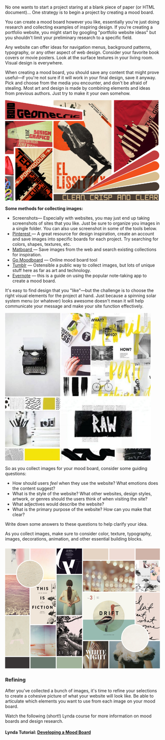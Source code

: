 No one wants to start a project staring at a blank piece of paper \(or HTML document\)... One strategy is to begin a project by creating a mood board.

You can create a mood board however you like, essentially you're just doing research and collecting examples of inspiring design.   If you're creating a portfolio website, you might start by googling "portfolio website ideas" but you shouldn't limit your preliminary research to a specific field.

Any website can offer ideas for navigation menus, background patterns, typography, or any other aspect of web design. Consider your favorite book covers or movie posters. Look at the surface textures in your living room. Visual design is everywhere.

When creating a mood board, you should save any content that might prove useful—if you're not sure if it will work in your final design, save it anyway. Pick and choose from the media you encounter, and don't be afraid of stealing. Most art and design is made by combining elements and ideas from previous authors. Just try to make it your own somehow.

![](/assets/lesson-3/moodboard-1.jpg)

**Some methods for collecting images:**

* Screenshots— Especially with websites, you may just end up taking screenshots of sites that you like. Just be sure to organize  you images in a single folder. You can also use screenshot in some of the tools below. 
* [Pinterest ](https://www.pinterest.com/)— A great resource for design inspiration, create an account and save images into specific boards for each project. Try searching for colors, shapes, textures, etc.
* [Matboard ](http://thematboard.com/)— Save images from the web and search existing collections for inspiration.
* [Go Moodboard](http://www.gomoodboard.com/) — Online mood board tool
* [Tumblr](https://www.tumblr.com/) — Ostensible a public way to collect images, but lots of unique stuff here as far as art and technology. 
* [Evernote](http://blog.evernote.com/blog/2010/08/10/creating-a-mood-board-with-evernote-part-of-evernotes-creative-series/) — this is a guide on using the popular note-taking app to create a mood board. 

It's easy to find design that you "like"—but the challenge is to choose the right visual elements for the project at hand. Just because a spinning solar system menu \(or whatever\) looks awesome doesn't mean it will help communicate your message and make your site function effectively.

![](/assets/lesson-3/moodboard-2.jpeg)

So as you collect images for your mood board, consider some guiding questions:

* How should users _feel_ when they use the website? What emotions does the content suggest?
* What is the style of the website? What other websites, design styles, artwork, or genres should the users think of when visiting the site?
* What adjectives would describe the website? 
* What is the primary purpose of the website? How can you make that clear?

Write down some answers to these questions to help clarify your idea.

As you collect images, make sure to consider color, texture, typography, images, decorations, animation, and other essential building blocks.

### ![](/assets/lesson-3/moodboard-3.jpg)

### Refining

After you've collected a bunch of images, it's time to refine your selections to create a cohesive picture of what your website will look like. Be able to articulate which elements you want to use from each image on your mood board.

Watch the following \(short!\) Lynda course for more information on mood boards and design research.

#### Lynda Tutorial: [Developing a Mood Board ](https://www.lynda.com/Design-Color-tutorials/Welcome/141129/159874-4.html)



